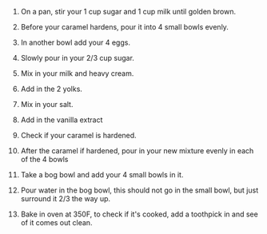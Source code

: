 1) On a pan, stir your 1 cup sugar and 1 cup milk until golden brown.
2) Before your caramel hardens, pour it into 4 small bowls evenly.

3) In another bowl add your 4 eggs.
4) Slowly pour in your 2/3 cup sugar.
5) Mix in your milk and heavy cream.
6) Add in the 2 yolks.
7) Mix in your salt.
8) Add in the vanilla extract

9) Check if your caramel is hardened.
10) After the caramel if hardened, pour in your new mixture evenly in each of the 4 bowls
11) Take a bog bowl and add your 4 small bowls in it.
12) Pour water in the bog bowl, this should not go in the small bowl, but just surround it 2/3 the way up.

13) Bake in oven at 350F, to check if it's cooked, add a toothpick in and see of it comes out clean.